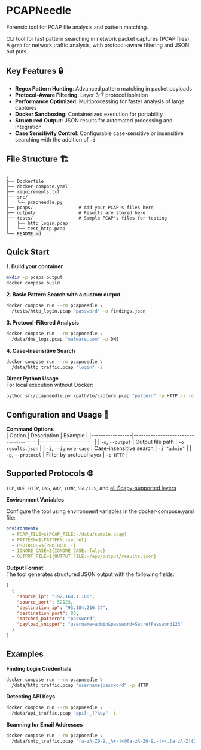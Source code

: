 # PCAPNeedle     

Forensic tool for PCAP file analysis and pattern matching.

CLI tool for fast pattern searching in network packet captures (PCAP files).     
A `grep` for network traffic analysis, with protocol-aware filtering and JSON out puts. 


## Key Features 🔒
- **Regex Pattern Hunting**: Advanced pattern matching in packet payloads
- **Protocol-Aware Filtering**: Layer 3-7 protocol isolation
- **Performance Optimized**: Multiprocessing for faster analysis of large captures
- **Docker Sandboxing**: Containerized execution for portability
- **Structured Output**: JSON results for automated processing and integration
- **Case Sensitivity Control**: Configurable case-sensitive or insensitive searching with the addition of `-i`


## File Structure 🏗  
```
.
├── Dockerfile
├── docker-compose.yaml
├── requirements.txt
├── src/
│   └── pcapneedle.py  
├── pcaps/                 # Add your PCAP's files here
├── output/                # Results are stored here
├── tests/                 # Sample PCAP's files for testing
│   ├── http_login.pcap
│   └── test_http.pcap
└── README.md
```

## Quick Start 

**1. Build your container**  

```bash
mkdir -p pcaps output
docker compose build
```    

**2. Basic Pattern Search with a custom output**     
```bash
docker compose run --rm pcapneedle \
  /tests/http_login.pcap "password" -o findings.json
```

**3. Protocol-Filtered Analysis**      
```bash
docker compose run --rm pcapneedle \
  /data/dns_logs.pcap "malware.com" -p DNS
```

**4. Case-Insensitive Search**
```bash
docker compose run --rm pcapneedle \
  /data/http_traffic.pcap "login" -i
```

**Direct Python Usage**     
For local execution without Docker:    
```bash
python src/pcapneedle.py /path/to/capture.pcap "pattern" -p HTTP -i -o output/results.json
```

## Configuration and Usage 🔧 

**Command Options**     
| Option          | Description                          | Example               |
|-----------------|--------------------------------------|-----------------------|
| `-o`, `--output` | Output file path                     | `-o results.json`     |
| `-i`, `--ignore-case` | Case-insensitive search          | `-i "admin"`         |
| `-p`, `--protocol` | Filter by protocol layer          | `-p HTTP`            |

## Supported Protocols 🌐
`TCP`, `UDP`, `HTTP`, `DNS`, `ARP`, `ICMP`, `SSL/TLS`, and [all Scapy-supported layers](https://scapy.readthedocs.io/en/latest/layers.html)


**Environment Variables**

Configure the tool using environment variables in the docker-compose.yaml file:

```yaml
environment:
  - PCAP_FILE=${PCAP_FILE:-/data/sample.pcap}
  - PATTERN=${PATTERN:-secret}
  - PROTOCOL=${PROTOCOL:-}
  - IGNORE_CASE=${IGNORE_CASE:-false}
  - OUTPUT_FILE=${OUTPUT_FILE:-/app/output/results.json}
```

**Output Format**     
The tool generates structured JSON output with the following fields:     
```json
[
  {
    "source_ip": "192.168.1.100",
    "source_port": 52123,
    "destination_ip": "93.184.216.34",
    "destination_port": 80,
    "matched_pattern": "password",
    "payload_snippet": "username=admin&password=SecretPassword123"
  }
]
```

## Examples

**Finding Login Credentials**

```bash
docker compose run --rm pcapneedle \
  /data/http_traffic.pcap "username|password" -p HTTP
```

**Detecting API Keys**

```bash
docker compose run --rm pcapneedle \
  /data/api_traffic.pcap "api[-_]?key" -i
```

**Scanning for Email Addresses**

```bash
docker compose run --rm pcapneedle \
  /data/smtp_traffic.pcap "[a-zA-Z0-9._%+-]+@[a-zA-Z0-9.-]+\.[a-zA-Z]{2,}"
```